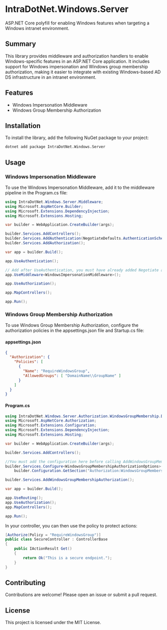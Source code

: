 # IntraDotNet.Windows.Server

ASP.NET Core polyfill for enabling Windows features when targeting a Windows intranet environment.

## Summary

This library provides middleware and authorization handlers to enable Windows-specific features in an ASP.NET Core application. It includes support for Windows impersonation and Windows group membership authorization, making it easier to integrate with existing Windows-based AD DS infrastructure in an intranet environment.

## Features

- Windows Impersonation Middleware
- Windows Group Membership Authorization

## Installation

To install the library, add the following NuGet package to your project:

```bash
dotnet add package IntraDotNet.Windows.Server
```

## Usage

### Windows Impersonation Middleware

To use the Windows Impersonation Middleware, add it to the middleware pipeline in the Program.cs file:
```csharp
using IntraDotNet.Windows.Server.Middleware;
using Microsoft.AspNetCore.Builder;
using Microsoft.Extensions.DependencyInjection;
using Microsoft.Extensions.Hosting;

var builder = WebApplication.CreateBuilder(args);

builder.Services.AddControllers();
builder.Services.AddAuthentication(NegotiateDefaults.AuthenticationScheme).AddNegotiate();
builder.Services.AddAuthorization();

var app = builder.Build();

app.UseAuthentication();

// Add after UseAuthentication, you must have already added Negotiate authentication before calling UseAuthentication.
app.UseMiddleware<WindowsImpersonationMiddleware>();

app.UseAuthorization();

app.MapControllers();

app.Run();
```

### Windows Group Membership Authorization

To use Windows Group Membership Authorization, configure the authorization policies in the appsettings.json file and Startup.cs file:

#### appsettings.json
```json
{
  "Authorization": {
    "Policies": [
      {
        "Name": "RequireWindowsGroup",
        "AllowedGroups": [ "DomainName\\GroupName" ]
      }
    ]
  }
}
```

#### Program.cs
```csharp
using IntraDotNet.Windows.Server.Authorization.WindowsGroupMembership.DependencyInjection;
using Microsoft.AspNetCore.Authorization;
using Microsoft.Extensions.Configuration;
using Microsoft.Extensions.DependencyInjection;
using Microsoft.Extensions.Hosting;

var builder = WebApplication.CreateBuilder(args);

builder.Services.AddControllers();

//You must add the configuration here before calling AddWindowsGroupMembershipAuthorization
builder.Services.Configure<WindowsGroupMembershipAuthorizationOptions>(
    builder.Configuration.GetSection("Authorization:WindowsGroupMembershipAuthorization"));

builder.Services.AddWindowsGroupMembershipAuthorization();

var app = builder.Build();

app.UseRouting();
app.UseAuthorization();
app.MapControllers();

app.Run();
```

In your controller, you can then use the policy to protect actions:

```csharp
[Authorize(Policy = "RequireWindowsGroup")]
public class SecureController : ControllerBase
{
    public IActionResult Get()
    {
        return Ok("This is a secure endpoint.");
    }
}
```

## Contributing

Contributions are welcome! Please open an issue or submit a pull request.

## License

This project is licensed under the MIT License.
